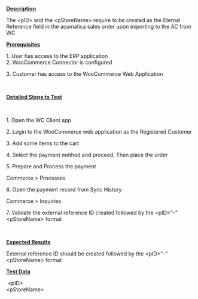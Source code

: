 
<p><u><strong>Description</strong></u></p>
<p>The &lt;pID&gt; and the &lt;pStoreName&gt; require to be created as the&nbsp;Eternal Reference field in the acumatica sales order upon exporting to the AC from WC</p>
<p><u><strong>Prerequisites</strong></u></p>
<p>1. User has access to the ERP application<br />2. WooCommerce Connector is configured</p>
<p>3. Customer has access to the WooCommerce Web Application</p>
<p>&nbsp;</p>
<p><u><strong>Detailed Steps to Test</strong></u></p>
<p>&nbsp;</p>
<p>1. Open the WC Client app</p>
<p>2. Login to the WooCommerce web application as the Registered Customer</p>
<p>3. Add some items to the cart</p>
<p>4. Select the payment method and proceed, Then place the order</p>
<p>5. Prepare and Process the payment</p>
<p>Commerce &gt; Processes</p>
<p>6. Open the payment record from Sync History</p>
<p>Commerce &gt; Inquiries</p>
<p>7. Validate the external reference ID created followed by the &lt;pID&gt;&quot;-&quot;&lt;pStoreName&gt; format</p>
<p>&nbsp;</p>
<p><u><strong>Expected Results</strong></u></p>
<p>External reference ID should be created followed by the &lt;pID&gt;&quot;-&quot;&lt;pStoreName&gt; format</p>
<p><u><strong>Test Data</strong></u></p>
<div>&nbsp;&lt;pID&gt;</div>
<div>&lt;pStoreName&gt;</div>
